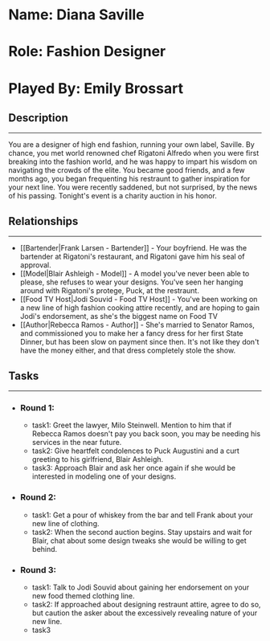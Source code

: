 # Name: Diana Saville
# Role: Fashion Designer
# Played By: Emily Brossart

## Description
---
You are a designer of high end fashion, running your own label, Saville. By chance, you met world renowned chef Rigatoni Alfredo when you were first breaking into the fashion world, and he was happy to impart his wisdom on navigating the crowds of the elite. You became good friends, and a few months ago, you began frequenting his restraunt to gather inspiration for your next line. You were recently saddened, but not surprised, by the news of his passing. Tonight's event is a charity auction in his honor.

## Relationships
---
- [[Bartender|Frank Larsen - Bartender]]  - Your boyfriend. He was the bartender at Rigatoni's restaurant, and Rigatoni gave him his seal of approval.
- [[Model|Blair Ashleigh - Model]]  - A model you've never been able to please, she refuses to wear your designs. You've seen her hanging around with Rigatoni's protege, Puck, at the restraunt.
- [[Food TV Host|Jodi Souvid - Food TV Host]]  - You've been working on a new line of high fashion cooking attire recently, and are hoping to gain Jodi's endorsement, as she's the biggest name on Food TV
- [[Author|Rebecca Ramos - Author]] - She's married to Senator Ramos, and commissioned you to make her a fancy dress for her first State Dinner, but has been slow on payment since then. It's not like they don't have the money either, and that dress completely stole the show.

## Tasks
___
- ### Round 1:
	- task1: Greet the lawyer, Milo Steinwell. Mention to him that if Rebecca Ramos doesn't pay you back soon, you may be needing his services in the near future.
	- task2: Give heartfelt condolences to Puck Augustini and a curt greeting to his girlfriend, Blair Ashleigh.
	- task3: Approach Blair and ask her once again if she would be interested in modeling one of your designs.
- ### Round 2:
	- task1: Get a pour of whiskey from the bar and tell Frank about your new line of clothing.
	- task2: When the second auction begins. Stay upstairs and wait for Blair, chat about some design tweaks she would be willing to get behind.
- ### Round 3:
	- task1: Talk to Jodi Souvid about gaining her endorsement on your new food themed clothing line.
	- task2: If approached about designing restraunt attire, agree to do so, but caution the asker about the excessively revealing nature of your new line.
	- task3